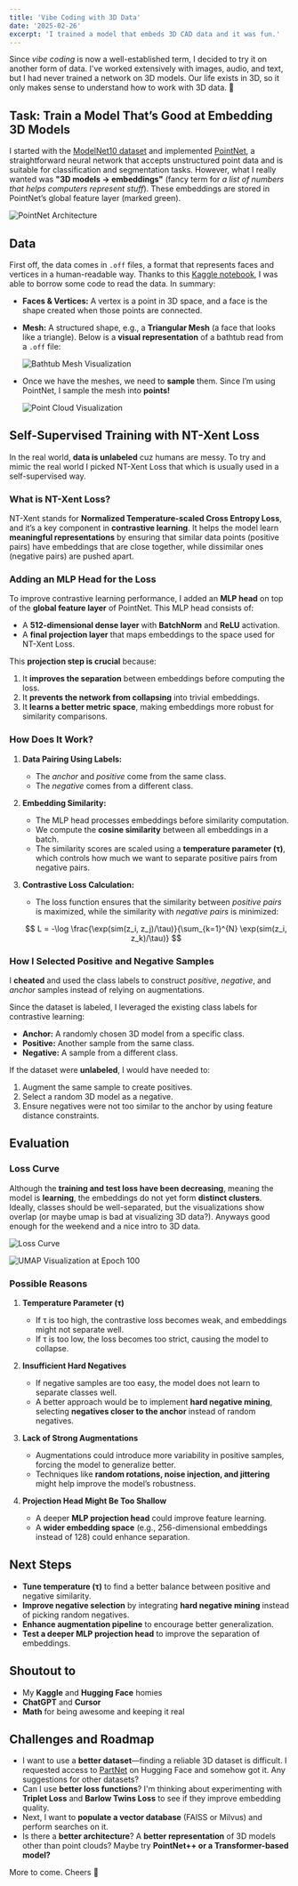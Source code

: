 ```yaml
---
title: 'Vibe Coding with 3D Data'
date: '2025-02-26'
excerpt: 'I trained a model that embeds 3D CAD data and it was fun.'
---
```


Since *vibe coding* is now a well-established term, I decided to try it on another form of data. I've worked extensively with images, audio, and text, but I had never trained a network on 3D models. Our life exists in 3D, so it only makes sense to understand how to work with 3D data. 🫡  

## Task: Train a Model That’s Good at Embedding 3D Models

I started with the [ModelNet10 dataset](https://www.kaggle.com/datasets/balraj98/modelnet10-princeton-3d-object-dataset/data) and implemented [PointNet](https://arxiv.org/abs/1612.00593), a straightforward neural network that accepts unstructured point data and is suitable for classification and segmentation tasks. However, what I really wanted was **"3D models → embeddings"** (fancy term for *a list of numbers that helps computers represent stuff*). These embeddings are stored in PointNet’s global feature layer (marked green).  

![PointNet Architecture](/content/3d-data/static/arch.png)  

## Data

First off, the data comes in `.off` files, a format that represents faces and vertices in a human-readable way. Thanks to this [Kaggle notebook](https://www.kaggle.com/code/balraj98/pointnet-for-3d-object-classification-pytorch/notebook), I was able to borrow some code to read the data. In summary:  

- **Faces & Vertices:** A vertex is a point in 3D space, and a face is the shape created when those points are connected.  
- **Mesh:** A structured shape, e.g., a **Triangular Mesh** (a face that looks like a triangle). Below is a **visual representation** of a bathtub read from a `.off` file:  

  ![Bathtub Mesh Visualization](/content/3d-data/static/bathtub_mesh.png)  

- Once we have the meshes, we need to **sample** them. Since I’m using PointNet, I sample the mesh into **points!**  

  ![Point Cloud Visualization](/content/3d-data/static/bathtub_points.png)  

## Self-Supervised Training with NT-Xent Loss  

In the real world, **data is unlabeled** cuz humans are messy. To try and mimic the real world I picked NT-Xent Loss that which is usually used in a self-supervised way.

### What is NT-Xent Loss?  

NT-Xent stands for **Normalized Temperature-scaled Cross Entropy Loss**, and it’s a key component in **contrastive learning**. It helps the model learn **meaningful representations** by ensuring that similar data points (positive pairs) have embeddings that are close together, while dissimilar ones (negative pairs) are pushed apart.  

### Adding an MLP Head for the Loss  

To improve contrastive learning performance, I added an **MLP head** on top of the **global feature layer** of PointNet. This MLP head consists of:

- A **512-dimensional dense layer** with **BatchNorm** and **ReLU** activation.
- A **final projection layer** that maps embeddings to the space used for NT-Xent Loss.  

This **projection step is crucial** because:

1. It **improves the separation** between embeddings before computing the loss.
2. It **prevents the network from collapsing** into trivial embeddings.
3. It **learns a better metric space**, making embeddings more robust for similarity comparisons.

### How Does It Work?  

1. **Data Pairing Using Labels:**  
   - The *anchor* and *positive* come from the same class.  
   - The *negative* comes from a different class.  

2. **Embedding Similarity:**  
   - The MLP head processes embeddings before similarity computation.  
   - We compute the **cosine similarity** between all embeddings in a batch.  
   - The similarity scores are scaled using a **temperature parameter (τ)**, which controls how much we want to separate positive pairs from negative pairs.  

3. **Contrastive Loss Calculation:**  
   - The loss function ensures that the similarity between *positive pairs* is maximized, while the similarity with *negative pairs* is minimized:  

   $$
   L = -\log \frac{\exp(sim(z_i, z_j)/\tau)}{\sum_{k=1}^{N} \exp(sim(z_i, z_k)/\tau)}
   $$  

### How I Selected Positive and Negative Samples  

I **cheated** and used the class labels to construct *positive*, *negative*, and *anchor* samples instead of relying on augmentations.  

Since the dataset is labeled, I leveraged the existing class labels for contrastive learning:

- **Anchor:** A randomly chosen 3D model from a specific class.  
- **Positive:** Another sample from the same class.  
- **Negative:** A sample from a different class.  

If the dataset were **unlabeled**, I would have needed to:

1. Augment the same sample to create positives.  
2. Select a random 3D model as a negative.  
3. Ensure negatives were not too similar to the anchor by using feature distance constraints.

## Evaluation  

### Loss Curve  

Although the **training and test loss have been decreasing**, meaning the model is **learning**, the embeddings do not yet form **distinct clusters**. Ideally, classes should be well-separated, but the visualizations show overlap (or maybe umap is bad at visualizing 3D data?). Anyways good enough for the weekend and a nice intro to 3D data.

![Loss Curve](/content/3d-data/static/loss.png)

![UMAP Visualization at Epoch 100](/content/3d-data/static/umap.png)

### Possible Reasons

1. **Temperature Parameter (τ)**  
   - If τ is too high, the contrastive loss becomes weak, and embeddings might not separate well.  
   - If τ is too low, the loss becomes too strict, causing the model to collapse.  

2. **Insufficient Hard Negatives**  
   - If negative samples are too easy, the model does not learn to separate classes well.  
   - A better approach would be to implement **hard negative mining**, selecting **negatives closer to the anchor** instead of random negatives.  

3. **Lack of Strong Augmentations**  
   - Augmentations could introduce more variability in positive samples, forcing the model to generalize better.  
   - Techniques like **random rotations, noise injection, and jittering** might help improve the model’s robustness.  

4. **Projection Head Might Be Too Shallow**  
   - A deeper **MLP projection head** could improve feature learning.  
   - A **wider embedding space** (e.g., 256-dimensional embeddings instead of 128) could enhance separation.  

## Next Steps  

- **Tune temperature (τ)** to find a better balance between positive and negative similarity.  
- **Improve negative selection** by integrating **hard negative mining** instead of picking random negatives.  
- **Enhance augmentation pipeline** to encourage better generalization.  
- **Test a deeper MLP projection head** to improve the separation of embeddings.  

## Shoutout to  

- My **Kaggle** and **Hugging Face** homies  
- **ChatGPT** and **Cursor**  
- **Math** for being awesome and keeping it real  

## Challenges and Roadmap  

- I want to use a **better dataset**—finding a reliable 3D dataset is difficult. I requested access to [PartNet](https://huggingface.co/datasets/ShapeNet/PartNet-archive) on Hugging Face and somehow got it. Any suggestions for other datasets?  
- Can I use **better loss functions**? I'm thinking about experimenting with **Triplet Loss** and **Barlow Twins Loss** to see if they improve embedding quality.  
- Next, I want to **populate a vector database** (FAISS or Milvus) and perform searches on it.  
- Is there a **better architecture**? A **better representation** of 3D models other than point clouds? Maybe try **PointNet++ or a Transformer-based model?**

More to come. Cheers 🥂
